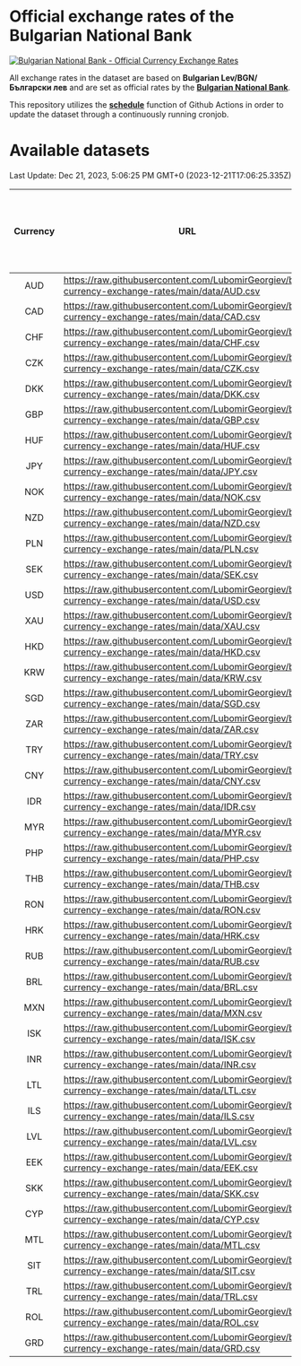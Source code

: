 # Official exchange rates of the Bulgarian National Bank

[![Bulgarian National Bank - Official Currency Exchange Rates](https://github.com/LubomirGeorgiev/bnb-currency-exchange-rates/actions/workflows/update-rates.yml/badge.svg?branch=main)](https://github.com/LubomirGeorgiev/bnb-currency-exchange-rates/actions/workflows/update-rates.yml)

All exchange rates in the dataset are based on **Bulgarian Lev/BGN/Български лев** and are set as official rates by the [**Bulgarian National Bank**](https://www.bnb.bg/Statistics/StExternalSector/StExchangeRates/StERForeignCurrencies/index.htm?toLang=_EN).

This repository utilizes the [**schedule**](https://docs.github.com/en/actions/reference/events-that-trigger-workflows) function of Github Actions in order to update the dataset through a continuously running cronjob.

# Available datasets

<!-- START LINKS (DO NOT EVER FU*ING DELETE THIS COMMENT FOR THE LOVE OF YOUR LIFE!!! IF YOU ARE CURIOS HOW IT WORKS, YOU CAN HAVE A LOOK AT ./src/updateReadme.ts) -->

Last Update: Dec 21, 2023, 5:06:25 PM GMT+0 (2023-12-21T17:06:25.335Z)

| Currency | URL                                                                                             | Number of records | Number of missing days that were filled in |
| :------: | ----------------------------------------------------------------------------------------------- | :---------------: | :----------------------------------------: |
|   AUD    | https://raw.githubusercontent.com/LubomirGeorgiev/bnb-currency-exchange-rates/main/data/AUD.csv |       8841        |                    2732                    |
|   CAD    | https://raw.githubusercontent.com/LubomirGeorgiev/bnb-currency-exchange-rates/main/data/CAD.csv |       8841        |                    2732                    |
|   CHF    | https://raw.githubusercontent.com/LubomirGeorgiev/bnb-currency-exchange-rates/main/data/CHF.csv |       8841        |                    2732                    |
|   CZK    | https://raw.githubusercontent.com/LubomirGeorgiev/bnb-currency-exchange-rates/main/data/CZK.csv |       8841        |                    2732                    |
|   DKK    | https://raw.githubusercontent.com/LubomirGeorgiev/bnb-currency-exchange-rates/main/data/DKK.csv |       8841        |                    2732                    |
|   GBP    | https://raw.githubusercontent.com/LubomirGeorgiev/bnb-currency-exchange-rates/main/data/GBP.csv |       8841        |                    2732                    |
|   HUF    | https://raw.githubusercontent.com/LubomirGeorgiev/bnb-currency-exchange-rates/main/data/HUF.csv |       8841        |                    2732                    |
|   JPY    | https://raw.githubusercontent.com/LubomirGeorgiev/bnb-currency-exchange-rates/main/data/JPY.csv |       8841        |                    2732                    |
|   NOK    | https://raw.githubusercontent.com/LubomirGeorgiev/bnb-currency-exchange-rates/main/data/NOK.csv |       8841        |                    2732                    |
|   NZD    | https://raw.githubusercontent.com/LubomirGeorgiev/bnb-currency-exchange-rates/main/data/NZD.csv |       8841        |                    2732                    |
|   PLN    | https://raw.githubusercontent.com/LubomirGeorgiev/bnb-currency-exchange-rates/main/data/PLN.csv |       8841        |                    2732                    |
|   SEK    | https://raw.githubusercontent.com/LubomirGeorgiev/bnb-currency-exchange-rates/main/data/SEK.csv |       8841        |                    2732                    |
|   USD    | https://raw.githubusercontent.com/LubomirGeorgiev/bnb-currency-exchange-rates/main/data/USD.csv |       8841        |                    2732                    |
|   XAU    | https://raw.githubusercontent.com/LubomirGeorgiev/bnb-currency-exchange-rates/main/data/XAU.csv |       8841        |                    2734                    |
|   HKD    | https://raw.githubusercontent.com/LubomirGeorgiev/bnb-currency-exchange-rates/main/data/HKD.csv |       8539        |                    2641                    |
|   KRW    | https://raw.githubusercontent.com/LubomirGeorgiev/bnb-currency-exchange-rates/main/data/KRW.csv |       8539        |                    2641                    |
|   SGD    | https://raw.githubusercontent.com/LubomirGeorgiev/bnb-currency-exchange-rates/main/data/SGD.csv |       8539        |                    2641                    |
|   ZAR    | https://raw.githubusercontent.com/LubomirGeorgiev/bnb-currency-exchange-rates/main/data/ZAR.csv |       8539        |                    2641                    |
|   TRY    | https://raw.githubusercontent.com/LubomirGeorgiev/bnb-currency-exchange-rates/main/data/TRY.csv |       7022        |                    2172                    |
|   CNY    | https://raw.githubusercontent.com/LubomirGeorgiev/bnb-currency-exchange-rates/main/data/CNY.csv |       6902        |                    2136                    |
|   IDR    | https://raw.githubusercontent.com/LubomirGeorgiev/bnb-currency-exchange-rates/main/data/IDR.csv |       6902        |                    2136                    |
|   MYR    | https://raw.githubusercontent.com/LubomirGeorgiev/bnb-currency-exchange-rates/main/data/MYR.csv |       6902        |                    2136                    |
|   PHP    | https://raw.githubusercontent.com/LubomirGeorgiev/bnb-currency-exchange-rates/main/data/PHP.csv |       6902        |                    2136                    |
|   THB    | https://raw.githubusercontent.com/LubomirGeorgiev/bnb-currency-exchange-rates/main/data/THB.csv |       6902        |                    2136                    |
|   RON    | https://raw.githubusercontent.com/LubomirGeorgiev/bnb-currency-exchange-rates/main/data/RON.csv |       6843        |                    2118                    |
|   HRK    | https://raw.githubusercontent.com/LubomirGeorgiev/bnb-currency-exchange-rates/main/data/HRK.csv |       6546        |                    2025                    |
|   RUB    | https://raw.githubusercontent.com/LubomirGeorgiev/bnb-currency-exchange-rates/main/data/RUB.csv |       6118        |                    1889                    |
|   BRL    | https://raw.githubusercontent.com/LubomirGeorgiev/bnb-currency-exchange-rates/main/data/BRL.csv |       5932        |                    1839                    |
|   MXN    | https://raw.githubusercontent.com/LubomirGeorgiev/bnb-currency-exchange-rates/main/data/MXN.csv |       5932        |                    1839                    |
|   ISK    | https://raw.githubusercontent.com/LubomirGeorgiev/bnb-currency-exchange-rates/main/data/ISK.csv |       5841        |                    1810                    |
|   INR    | https://raw.githubusercontent.com/LubomirGeorgiev/bnb-currency-exchange-rates/main/data/INR.csv |       5565        |                    1725                    |
|   LTL    | https://raw.githubusercontent.com/LubomirGeorgiev/bnb-currency-exchange-rates/main/data/LTL.csv |       5153        |                    1582                    |
|   ILS    | https://raw.githubusercontent.com/LubomirGeorgiev/bnb-currency-exchange-rates/main/data/ILS.csv |       4840        |                    1505                    |
|   LVL    | https://raw.githubusercontent.com/LubomirGeorgiev/bnb-currency-exchange-rates/main/data/LVL.csv |       4788        |                    1468                    |
|   EEK    | https://raw.githubusercontent.com/LubomirGeorgiev/bnb-currency-exchange-rates/main/data/EEK.csv |       3998        |                    1224                    |
|   SKK    | https://raw.githubusercontent.com/LubomirGeorgiev/bnb-currency-exchange-rates/main/data/SKK.csv |       2969        |                    911                     |
|   CYP    | https://raw.githubusercontent.com/LubomirGeorgiev/bnb-currency-exchange-rates/main/data/CYP.csv |       2905        |                    889                     |
|   MTL    | https://raw.githubusercontent.com/LubomirGeorgiev/bnb-currency-exchange-rates/main/data/MTL.csv |       2603        |                    798                     |
|   SIT    | https://raw.githubusercontent.com/LubomirGeorgiev/bnb-currency-exchange-rates/main/data/SIT.csv |       2541        |                    777                     |
|   TRL    | https://raw.githubusercontent.com/LubomirGeorgiev/bnb-currency-exchange-rates/main/data/TRL.csv |       1817        |                    558                     |
|   ROL    | https://raw.githubusercontent.com/LubomirGeorgiev/bnb-currency-exchange-rates/main/data/ROL.csv |       1696        |                    523                     |
|   GRD    | https://raw.githubusercontent.com/LubomirGeorgiev/bnb-currency-exchange-rates/main/data/GRD.csv |        361        |                    109                     |

<!-- END LINKS (DO NOT EVER FU*ING DELETE THIS COMMENT FOR THE LOVE OF YOUR LIFE!!! IF YOU ARE CURIOS HOW IT WORKS, YOU CAN HAVE A LOOK AT ./src/updateReadme.ts) -->
